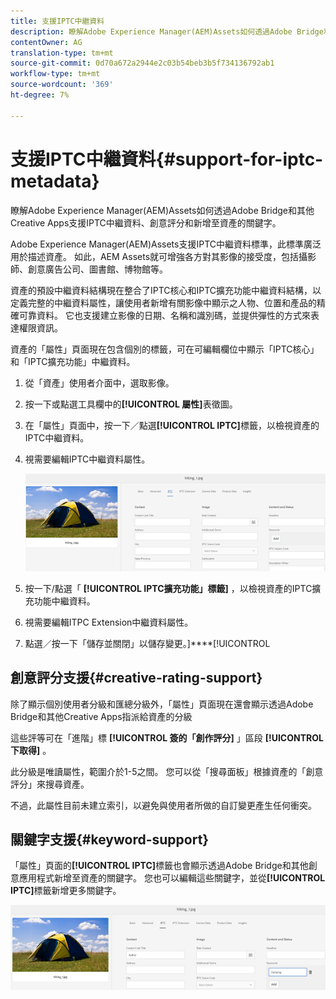 ```yaml
---
title: 支援IPTC中繼資料
description: 瞭解Adobe Experience Manager(AEM)Assets如何透過Adobe Bridge和其他Creative Apps支援IPTC中繼資料、創意評分和新增至資產的關鍵字。
contentOwner: AG
translation-type: tm+mt
source-git-commit: 0d70a672a2944e2c03b54beb3b5f734136792ab1
workflow-type: tm+mt
source-wordcount: '369'
ht-degree: 7%

---
```



# 支援IPTC中繼資料{#support-for-iptc-metadata}

瞭解Adobe Experience Manager(AEM)Assets如何透過Adobe Bridge和其他Creative Apps支援IPTC中繼資料、創意評分和新增至資產的關鍵字。

Adobe Experience Manager(AEM)Assets支援IPTC中繼資料標準，此標準廣泛用於描述資產。 如此，AEM Assets就可增強各方對其影像的接受度，包括攝影師、創意廣告公司、圖書館、博物館等。

資產的預設中繼資料結構現在整合了IPTC核心和IPTC擴充功能中繼資料結構，以定義完整的中繼資料屬性，讓使用者新增有關影像中顯示之人物、位置和產品的精確可靠資料。 它也支援建立影像的日期、名稱和識別碼，並提供彈性的方式來表達權限資訊。

資產的「屬性」頁面現在包含個別的標籤，可在可編輯欄位中顯示「IPTC核心」和「IPTC擴充功能」中繼資料。

1. 從「資產」使用者介面中，選取影像。
1. 按一下或點選工具欄中的&#x200B;**[!UICONTROL 屬性]**&#x200B;表徵圖。
1. 在「屬性」頁面中，按一下／點選&#x200B;**[!UICONTROL IPTC]**&#x200B;標籤，以檢視資產的IPTC中繼資料。
1. 視需要編輯IPTC中繼資料屬性。

   ![iptc_tab](assets/iptc_tab.png)

1. 按一下/點選「 **[!UICONTROL IPTC擴充功能」標籤]** ，以檢視資產的IPTC擴充功能中繼資料。
1. 視需要編輯ITPC Extension中繼資料屬性。
1. 點選／按一下「儲存並關閉」以儲存變更。]****[!UICONTROL 

## 創意評分支援{#creative-rating-support}

除了顯示個別使用者分級和匯總分級外，「屬性」頁面現在還會顯示透過Adobe Bridge和其他Creative Apps指派給資產的分級

這些評等可在「進階」標 **[!UICONTROL 簽的「創作評分]** 」區段 **[!UICONTROL 下取得]** 。

此分級是唯讀屬性，範圍介於1-5之間。 您可以從「搜尋面板」根據資產的「創意評分」來搜尋資產。

不過，此屬性目前未建立索引，以避免與使用者所做的自訂變更產生任何衝突。

## 關鍵字支援{#keyword-support}

「屬性」頁面的&#x200B;**[!UICONTROL IPTC]**&#x200B;標籤也會顯示透過Adobe Bridge和其他創意應用程式新增至資產的關鍵字。 您也可以編輯這些關鍵字，並從&#x200B;**[!UICONTROL IPTC]**&#x200B;標籤新增更多關鍵字。

![關鍵字](assets/keywords.png)

